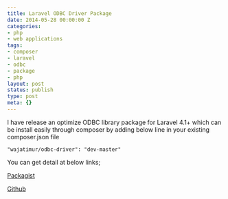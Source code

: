 ```yaml
---
title: Laravel ODBC Driver Package
date: 2014-05-28 00:00:00 Z
categories:
- php
- web applications
tags:
- composer
- laravel
- odbc
- package
- php
layout: post
status: publish
type: post
meta: {}
---
```


I have release an optimize ODBC library package for Laravel 4.1+ which can be install easily through composer by adding below line in your existing composer.json file

```
"wajatimur/odbc-driver": "dev-master"
```

You can get detail at below links;

[Packagist](https://packagist.org/packages/wajatimur/odbc-driver)

[Github](https://github.com/wajatimur/odbc-driver)

